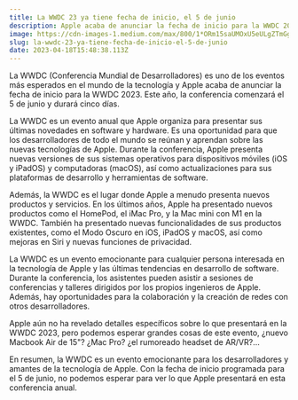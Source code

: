 ```yaml
---
title: La WWDC 23 ya tiene fecha de inicio, el 5 de junio
description: Apple acaba de anunciar la fecha de inicio para la WWDC 2023.
image: https://cdn-images-1.medium.com/max/800/1*ORm15saUMOxU5eULgZTmGg.png
slug: la-wwdc-23-ya-tiene-fecha-de-inicio-el-5-de-junio
date: 2023-04-18T15:48:38.113Z
---
```


La WWDC (Conferencia Mundial de Desarrolladores) es uno de los eventos más esperados en el mundo de la tecnología y Apple acaba de anunciar la fecha de inicio para la WWDC 2023. Este año, la conferencia comenzará el 5 de junio y durará cinco días.

La WWDC es un evento anual que Apple organiza para presentar sus últimas novedades en software y hardware. Es una oportunidad para que los desarrolladores de todo el mundo se reúnan y aprendan sobre las nuevas tecnologías de Apple. Durante la conferencia, Apple presenta nuevas versiones de sus sistemas operativos para dispositivos móviles (iOS y iPadOS) y computadoras (macOS), así como actualizaciones para sus plataformas de desarrollo y herramientas de software.

Además, la WWDC es el lugar donde Apple a menudo presenta nuevos productos y servicios. En los últimos años, Apple ha presentado nuevos productos como el HomePod, el iMac Pro, y la Mac mini con M1 en la WWDC. También ha presentado nuevas funcionalidades de sus productos existentes, como el Modo Oscuro en iOS, iPadOS y macOS, así como mejoras en Siri y nuevas funciones de privacidad.

La WWDC es un evento emocionante para cualquier persona interesada en la tecnología de Apple y las últimas tendencias en desarrollo de software. Durante la conferencia, los asistentes pueden asistir a sesiones de conferencias y talleres dirigidos por los propios ingenieros de Apple. Además, hay oportunidades para la colaboración y la creación de redes con otros desarrolladores.

Apple aún no ha revelado detalles específicos sobre lo que presentará en la WWDC 2023, pero podemos esperar grandes cosas de este evento, ¿nuevo Macbook Air de 15"? ¿Mac Pro? ¿el rumoreado headset de AR/VR?…

En resumen, la WWDC es un evento emocionante para los desarrolladores y amantes de la tecnología de Apple. Con la fecha de inicio programada para el 5 de junio, no podemos esperar para ver lo que Apple presentará en esta conferencia anual.
